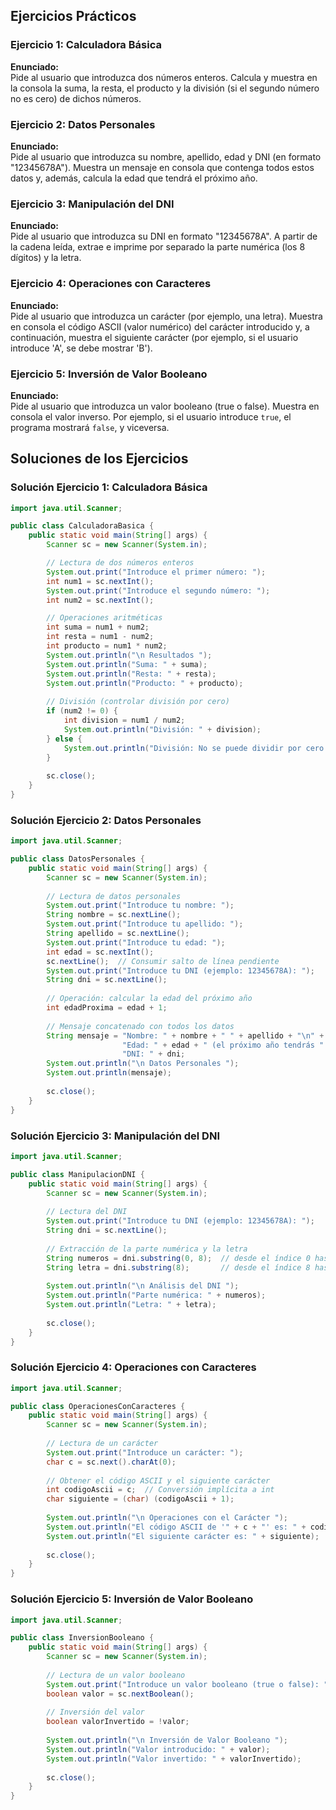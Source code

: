 ## Ejercicios Prácticos

### Ejercicio 1: Calculadora Básica  
**Enunciado:**  
Pide al usuario que introduzca dos números enteros. Calcula y muestra en la consola la suma, la resta, el producto y la división (si el segundo número no es cero) de dichos números.



### Ejercicio 2: Datos Personales  
**Enunciado:**  
Pide al usuario que introduzca su nombre, apellido, edad y DNI (en formato "12345678A"). Muestra un mensaje en consola que contenga todos estos datos y, además, calcula la edad que tendrá el próximo año.



### Ejercicio 3: Manipulación del DNI  
**Enunciado:**  
Pide al usuario que introduzca su DNI en formato "12345678A". A partir de la cadena leída, extrae e imprime por separado la parte numérica (los 8 dígitos) y la letra.



### Ejercicio 4: Operaciones con Caracteres  
**Enunciado:**  
Pide al usuario que introduzca un carácter (por ejemplo, una letra). Muestra en consola el código ASCII (valor numérico) del carácter introducido y, a continuación, muestra el siguiente carácter (por ejemplo, si el usuario introduce 'A', se debe mostrar 'B').



### Ejercicio 5: Inversión de Valor Booleano  
**Enunciado:**  
Pide al usuario que introduzca un valor booleano (true o false). Muestra en consola el valor inverso. Por ejemplo, si el usuario introduce `true`, el programa mostrará `false`, y viceversa.



## Soluciones de los Ejercicios

### Solución Ejercicio 1: Calculadora Básica

```java
import java.util.Scanner;

public class CalculadoraBasica {
    public static void main(String[] args) {
        Scanner sc = new Scanner(System.in);

        // Lectura de dos números enteros
        System.out.print("Introduce el primer número: ");
        int num1 = sc.nextInt();
        System.out.print("Introduce el segundo número: ");
        int num2 = sc.nextInt();

        // Operaciones aritméticas
        int suma = num1 + num2;
        int resta = num1 - num2;
        int producto = num1 * num2;
        System.out.println("\n Resultados ");
        System.out.println("Suma: " + suma);
        System.out.println("Resta: " + resta);
        System.out.println("Producto: " + producto);
        
        // División (controlar división por cero)
        if (num2 != 0) {
            int division = num1 / num2;
            System.out.println("División: " + division);
        } else {
            System.out.println("División: No se puede dividir por cero.");
        }
        
        sc.close();
    }
}
```



### Solución Ejercicio 2: Datos Personales

```java
import java.util.Scanner;

public class DatosPersonales {
    public static void main(String[] args) {
        Scanner sc = new Scanner(System.in);
        
        // Lectura de datos personales
        System.out.print("Introduce tu nombre: ");
        String nombre = sc.nextLine();
        System.out.print("Introduce tu apellido: ");
        String apellido = sc.nextLine();
        System.out.print("Introduce tu edad: ");
        int edad = sc.nextInt();
        sc.nextLine();  // Consumir salto de línea pendiente
        System.out.print("Introduce tu DNI (ejemplo: 12345678A): ");
        String dni = sc.nextLine();
        
        // Operación: calcular la edad del próximo año
        int edadProxima = edad + 1;
        
        // Mensaje concatenado con todos los datos
        String mensaje = "Nombre: " + nombre + " " + apellido + "\n" +
                         "Edad: " + edad + " (el próximo año tendrás " + edadProxima + " años)\n" +
                         "DNI: " + dni;
        System.out.println("\n Datos Personales ");
        System.out.println(mensaje);
        
        sc.close();
    }
}
```



### Solución Ejercicio 3: Manipulación del DNI

```java
import java.util.Scanner;

public class ManipulacionDNI {
    public static void main(String[] args) {
        Scanner sc = new Scanner(System.in);
        
        // Lectura del DNI
        System.out.print("Introduce tu DNI (ejemplo: 12345678A): ");
        String dni = sc.nextLine();
        
        // Extracción de la parte numérica y la letra
        String numeros = dni.substring(0, 8);  // desde el índice 0 hasta el 7
        String letra = dni.substring(8);       // desde el índice 8 hasta el final
        
        System.out.println("\n Análisis del DNI ");
        System.out.println("Parte numérica: " + numeros);
        System.out.println("Letra: " + letra);
        
        sc.close();
    }
}
```



### Solución Ejercicio 4: Operaciones con Caracteres

```java
import java.util.Scanner;

public class OperacionesConCaracteres {
    public static void main(String[] args) {
        Scanner sc = new Scanner(System.in);
        
        // Lectura de un carácter
        System.out.print("Introduce un carácter: ");
        char c = sc.next().charAt(0);
        
        // Obtener el código ASCII y el siguiente carácter
        int codigoAscii = c;  // Conversión implícita a int
        char siguiente = (char) (codigoAscii + 1);
        
        System.out.println("\n Operaciones con el Carácter ");
        System.out.println("El código ASCII de '" + c + "' es: " + codigoAscii);
        System.out.println("El siguiente carácter es: " + siguiente);
        
        sc.close();
    }
}
```



### Solución Ejercicio 5: Inversión de Valor Booleano

```java
import java.util.Scanner;

public class InversionBooleano {
    public static void main(String[] args) {
        Scanner sc = new Scanner(System.in);
        
        // Lectura de un valor booleano
        System.out.print("Introduce un valor booleano (true o false): ");
        boolean valor = sc.nextBoolean();
        
        // Inversión del valor
        boolean valorInvertido = !valor;
        
        System.out.println("\n Inversión de Valor Booleano ");
        System.out.println("Valor introducido: " + valor);
        System.out.println("Valor invertido: " + valorInvertido);
        
        sc.close();
    }
}
```
